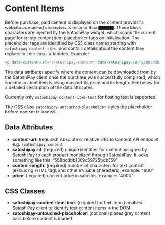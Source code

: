 # Content Items

Before purchase, paid content is displayed on the content provider's website as masked characters, similar to this: `███████`. These block characters are injected by the SatoshiPay widget, which scans the current page for empty content item placeholder tags on initialisation. The placeholder tags are identified by CSS class names starting with `satoshipay-content-item-` and contain details about the content they replace in their `data-` attributes. Example:

```html
<p data-content-url="/satoshipay-content" data-satoshipay-id="558bcdbb1309c59725bdb559" data-content-length="800" data-price="4000" class="satoshipay-content-item-text satoshipay-untouched-placeholder"></p>
```

The data attributes specify where the content can be downloaded from by the SatoshiPay client once the purchase was successfully completed, which specific content item is being masked, its price and its length. See below for a detailed description of the data attributes.

Currently only `satoshipay-content-item-text` for floating text is supported.

The CSS class `satoshipay-untouched-placeholder` styles the placeholder before content is loaded.

## Data Attributes

* **content-url**: (required) Absolute or relative URL to [Content API](README_CONTENT_API.md) endpoint, e.g. `/satoshipay-content`
* **satoshipay-id**: (required) unique identifier for content assigned by SatoshiPay to each product monetized through SatoshiPay. It looks something like this: "558bcdbb1309c59725bdb559"
* **content-length**: (required) number of characters for text content (excluding HTML tags and other invisible characters), example: "800"
* **price**: (required) content price in satoshis, example: "4000"

## CSS Classes
* **satoshipay-content-item-text**: (required for text items) enables SatoshiPay client to identify text content items in the DOM
* **satoshipay-untouched-placeholder**: (optional) places grey content bars before content is loaded.
